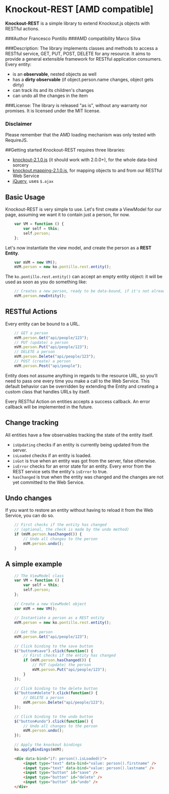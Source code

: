 Knockout-REST [AMD compatible]
=============

**Knockout-REST** is a simple library to extend Knockout.js objects with RESTful actions.

###Author
Francesco Pontillo
###AMD compatibility
Marco Silva

###Description:
The library implements classes and methods to access a RESTful service,
GET, PUT, POST, DELETE for any resource.
It aims to provide a general extensible framework for RESTful application
consumers.
Every entity:

 * is an **observable**, nested objects as well
 * has a **dirty observable** (if object.person.name changes, object gets dirty)
 * can track its and its children's changes
 * can undo all the changes in the item

###License:
The library is released "as is", without any warranty nor promises.
It is licensed under the MIT license.

### Disclaimer
Please remember that the AMD loading mechanism was only tested with RequireJS.

##Getting started
Knockout-REST requires three libraries:

 * [knockout-2.1.0.js](http://github.com/SteveSanderson/knockout) (it should work with 2.0.0+), for the whole data-bind sorcery
 * [knockout.mapping-2.1.0.js](http://github.com/SteveSanderson/knockout.mapping), for mapping objects to and from our RESTful Web Service
 * [jQuery](http://jquery.com), uses `$.ajax`
 
## Basic Usage

Knockout-REST is very simple to use.
Let's first create a ViewModel for our page, assuming we want it to contain just a person, for now.

```javascript
	var VM = function () {
		var self = this;
		self.person;
	};
```

Let's now instantiate the view model, and create the person as a **REST Entity**.

```javascript
	var mVM = new VM();
	mVM.person = new ko.pontillo.rest.entity();
```

The `ko.pontillo.rest.entity()` can accept an empty entity object: it will be used as soon as you do something like:

```javascript
	// Creates a new person, ready to be data-bound, if it's not already
	mVM.person.newEntity();
```

## RESTful Actions
Every entity can be bound to a URL.

```javascript
	// GET a person
	mVM.person.Get("api/people/123");
	// PUT (update) a person
	mVM.person.Put("api/people/123");
	// DELETE a person
	mVM.person.Delete("api/people/123");
	// POST (create) a person
	mVM.person.Post("api/people");
```

Entity does not assume anything in regards to the resource URL, so you'll need to pass one every time you make a call to the Web Service.
This default behavior can be overridden by extending the Entity and creating a custom class that handles URLs by itself.

Every RESTful Action on entities accepts a success callback. An error callback will be implemented in the future.

## Change tracking
All entities have a few observables tracking the state of the entity itself.

 * `isUpdating` checks if an entity is currently being updated from the server.
 * `isLoaded` checks if an entity is loaded.
 * `isGot` is true when an entity was got from the server, false otherwise.
 * `isError` checks for an error state for an entity. Every error from the REST service sets the entity's `isError` to true.
 * `hasChanged` is true when the entity was changed and the changes are not yet committed to the Web Service.
 
## Undo changes
If you want to restore an entity without having to reload it from the Web Service, you can do so.

```javascript
	// First checks if the entity has changed
	// (optional, the check is made by the undo method)
	if (mVM.person.hasChanged()) {
		// Undo all changes to the person
		mVM.person.undo();
	}
```

## A simple example

```javascript
	// The ViewModel class
	var VM = function () {
		var self = this;
		self.person;
	};
	
	// Create a new ViewModel object
	var mVM = new VM();
	
	// Instantiate a person as a REST entity
	mVM.person = new ko.pontillo.rest.entity();
	
	// Get the person
	mVM.person.Get("api/people/123");
	
	// Click binding to the save button
	$("button#save").click(function() {
		// First checks if the entity has changed
		if (mVM.person.hasChanged()) {
			// PUT (update) the person
			mVM.person.Put("api/people/123");
		}
	});
	
	// Click binding to the delete button
	$("button#delete").click(function() {
		// DELETE a person
		mVM.person.Delete("api/people/123");
	});
	
	// Click binding to the undo button
	$("button#undo").click(function() {
		// Undo all changes to the person
		mVM.person.undo();
	});
	
	// Apply the knockout bindings
	ko.applyBindings(mVM);
```
```html
	<div data-bind="if: person().isLoaded()">
		<input type="text" data-bind="value: person().firstname" />
		<input type="text" data-bind="value: person().lastname" />
		<input type="button" id="save" />
		<input type="button" id="delete" />
		<input type="button" id="undo" />
	</div>
```